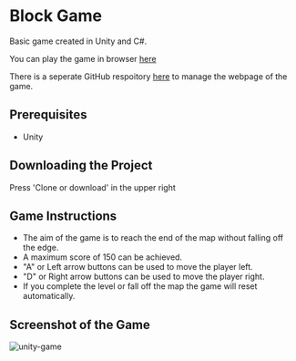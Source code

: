# Block Game
Basic game created in Unity and C#.

You can play the game in browser [here](https://conran-unity-game.netlify.com/)

There is a seperate GitHub respoitory [here](https://github.com/conranpearce/Unity-Block-Game-WebGL) to manage the webpage of the game.

## Prerequisites
- Unity

## Downloading the Project
Press 'Clone or download' in the upper right

## Game Instructions
- The aim of the game is to reach the end of the map without falling off the edge. 
- A maximum score of 150 can be achieved. 
- "A" or Left arrow buttons can be used to move the player left. 
- "D" or Right arrow buttons can be used to move the player right. 
- If you complete the level or fall off the map the game will reset automatically.

## Screenshot of the Game
![unity-game](https://user-images.githubusercontent.com/54678624/75148603-efe69b80-56f7-11ea-9def-c8580a767728.png)
